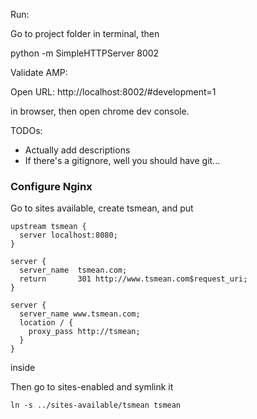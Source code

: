 Run:

Go to project folder in terminal, then

python -m SimpleHTTPServer 8002


Validate AMP:

Open URL:
http://localhost:8002/#development=1

in browser, then open chrome dev console.


TODOs:

- Actually add descriptions
- If there's a gitignore, well you should have git...


### Configure Nginx

Go to sites available, create tsmean, and put
```
upstream tsmean {
  server localhost:8080;
}

server {
  server_name  tsmean.com;
  return       301 http://www.tsmean.com$request_uri;
}

server {
  server_name www.tsmean.com;
  location / {
    proxy_pass http://tsmean;
  }
}

```
inside

Then go to sites-enabled and symlink it
```
ln -s ../sites-available/tsmean tsmean
```
